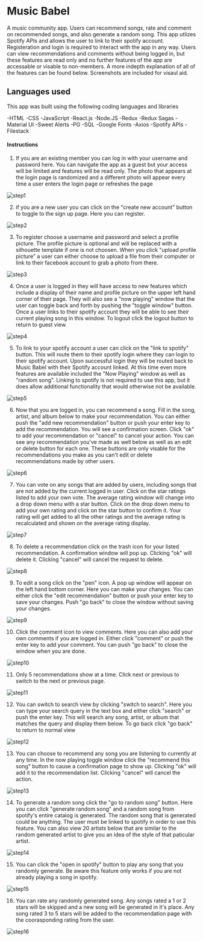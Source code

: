 # Music Babel

A music community app. Users can recommend songs, rate and comment on recommended songs, and also generate a random song. This app utlizes Spotify APIs and allows the user to link to their spotify account. Registeration and login is required to interact with the app in any way. Users can view recommendations and comments without being logged in, but these features are read only and no further features of the app are accessable or visable to non-members. A more indepth explanation of all of the features can be found below. Screenshots are included for visaul aid.

## Languages used

This app was built using the following coding languages and libraries 

-HTML
-CSS
-JavaScript
-React.js
-Node.JS
-Redux
-Redux Sagas
-Material UI
-Sweet Alerts
-PG
-SQL
-Google Fonts
-Axios
-Spotify APIs
-Filestack



#### Instructions

1. If you are an existing member you can log in with your username and password here. You can navigate the app as a guest but your access will be limited and features will be read only. The photo that appears at the login page is randomized and a different photo will appear every time a user enters the login page or refreshes the page

![step1](./public/images/step1.png)

2. if you are a new user you can click on the "create new account" button to toggle to the sign up page. Here you can register. 

![step2](./public/images/step2.png)

3. To register choose a username and password and select a profile picture. The profile picture is optional and will be replaced with a silhouette template if one is not choosen. When you click "upload profile picture" a user can either choose to upload a file from their computer or link to their facebook account to grab a photo from there. 

![step3](./public/images/step3.png)

4. Once a user is logged in they will have access to new features which include a display of their name and profile picture on the upper left hand corner of their page. They will also see a "now playing" window that the user can toggle back and forth by pushing the "toggle window" button. Once a user links to their spotify account they will be able to see their current playing song in this window. To logout click the logout button to return to guest view.

![step4](./public/images/step4.png)

5. To link to your spotify account a user can click on the "link to spotify" button. This will route them to their spotify login where they can login to their spotify account. Upon successful login they will be routed back to Music Babel with their Spotify account linked. At this time even more features are available included the "Now Playing" window as well as "random song". Linking to spotify is not required to use this app, but it does allow additional functionality that would otherwise not be available.

![step5](./public/images/step5.png)

6. Now that you are logged in, you can recommend a song. Fill in the song, artist, and album below to make your recommendation. You can either push the "add new recommendation" button or push your enter key to add the recommendation. You will see a confirmation screen. Click "ok" to add your recommendation or "cancel" to cancel your action. You can see any recommendation you've made as well below as well as an edit or delete button for each one. These buttons are only visable for the recommendations you make as you can't edit or delete recommendations made by other users.

![step6](./public/images/step6.png)

7. You can vote on any songs that are added by users, including songs that are not added by the current logged in user. Click on the star ratings listed to add your own vote. The average rating window will change into a drop down menu with a star button. Click on the drop down menu to add your own rating and click on the star button to confirm it. Your rating will get added to all the other ratings and the average rating is recalculated and shown on the average rating display.

![step7](./public/images/step7.png)

8. To delete a recommendation click on the trash icon for your listed recommendation. A confirmation window will pop up. Clicking "ok" will delete it. Clicking "cancel" will cancel the request to delete.

![step8](./public/images/step8.png)

9. To edit a song click on the "pen" icon. A pop up window will appear on the left hand bottom corner. Here you can make your changes. You can either click the "edit recommendation" button or push your enter key to save your changes. Push "go back" to close the window without saving your changes.

![step9](./public/images/step9.png)

10. Click the comment icon to view comments. Here you can also add your own comments if you are logged in. Either click "comment" or push the enter key to add your comment. You can push "go back" to close the window when you are done.

![step10](./public/images/step10.png)

11. Only 5 recommendations show at a time. Click next or previous to switch to the next or previous page.

![step11](./public/images/step11.png)

12. You can switch to search view by clicking "switch to search". Here you can type your search query in the text box and either click "search" or push the enter key. This will search any song, artist, or album that matches the query and display them below. To go back click "go back" to return to normal view

![step12](./public/images/step12.png)

13. You can choose to recommend any song you are listening to currently at any time. In the now playing toggle window click the "recommend this song" button to cause a confirmation page to show up. Clicking "ok" will add it to the recommendation list. Clicking "cancel" will cancel the action.

![step13](./public/images/step13.png)

14. To generate a random song click the "go to random song" button. Here you can click "generate random song" and a random song from spotify's entire catalog is generated. The random song that is generated could be anything. The user must be linked to spotify in order to use this feature. You can also view 20 artists below that are similar to the random generated artist to give you an idea of the style of that paticular artist.

![step14](./public/images/step14.png)

15. You can click the "open in spotify" button to play any song that you randomly generate. Be aware this feature only works if you are not already playing a song in spotify. 

![step15](./public/images/step15.png)

16. You can rate any randomly generated song. Any songs rated a 1 or 2 stars will be skipped and a new song will be generated in it's place. Any song rated 3 to 5 stars will be added to the recommendation page with the coorasponding rating from the user.

![step16](./public/images/step16.png)